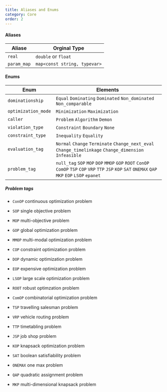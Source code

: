 ```yaml
---
title: Aliases and Enums
category: Core
order: 2
---
```


#### Aliases

|Aliase|Orginal Type|
|-|-|
|``real``|``double`` or ``float``|
|``param_map``|``map<const string, typevar>``|

#### Enums

|Enum|Elements|
|-|-|
|``dominationship``|``Equal`` ``Dominating`` ``Dominated`` ``Non_dominated`` ``Non_comparable``|
|``optimization_mode``|``Minimization`` ``Maximization``|
|``caller``|``Problem`` ``Algorithm`` ``Demon``|
|``violation_type``|``Constraint`` ``Boundary`` ``None``|
|``constraint_type``|``Inequality`` ``Equality``|
|``evaluation_tag``|``Normal`` ``Change`` ``Terminate`` ``Change_next_eval`` ``Change_timelinkage`` ``Change_dimension`` ``Infeasible``|
|``problem_tag``|``null_tag`` ``SOP`` ``MOP`` ``DOP`` ``MMOP`` ``GOP`` ``ROOT`` ``ConOP`` ``ComOP`` ``TSP`` ``COP`` ``VRP`` ``TTP`` ``JSP`` ``KOP`` ``SAT`` ``ONEMAX`` ``QAP`` ``MKP`` ``EOP`` ``LSOP`` ``epanet``|

##### Problem tags

- `ConOP` continuous optimization problem
- `SOP` single objective problem
- `MOP` multi-objective problem
- `GOP` global optimization problem
- `MMOP` multi-modal optimization problem
- `COP` constraint optimization problem
- `DOP` dynamic optimization problem
- `EOP` expensive optimization problem
- `LSOP` large scale optimization problem
- `ROOT` robust optimzation problem

- `ComOP` combinatorial optimization problem
- `TSP` travelling salesman problem
- `VRP` vehicle routing problem
- `TTP` timetabling problem
- `JSP` job shop problem
- `KOP` knapsack optimization problem
- `SAT` boolean satisfiability problem
- `ONEMAX` one max problem
- `QAP` quadratic assignment problem
- `MKP` multi-dimensional knapsack problem